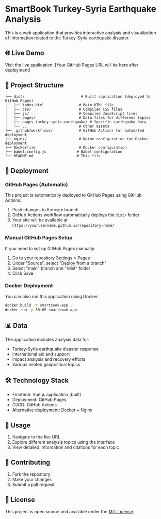 # SmartBook Turkey-Syria Earthquake Analysis

This is a web application that provides interactive analysis and visualization of information related to the Turkey-Syria earthquake disaster.

## 🌐 Live Demo

Visit the live application: [Your GitHub Pages URL will be here after deployment]

## 📁 Project Structure

```
├── dist/                          # Built application (deployed to GitHub Pages)
│   ├── index.html                # Main HTML file
│   ├── css/                      # Compiled CSS files
│   ├── js/                       # Compiled JavaScript files
│   ├── pages/                    # Data files for different topics
│   ├── pages-turkey-syria-earthquake/ # Specific earthquake data
│   └── ...                       # Other assets
├── .github/workflows/            # GitHub Actions for automated deployment
├── nginx/                        # Nginx configuration for Docker deployment
├── Dockerfile                    # Docker configuration
├── babel.config.js              # Babel configuration
└── README.md                    # This file
```

## 🚀 Deployment

### GitHub Pages (Automatic)

This project is automatically deployed to GitHub Pages using GitHub Actions:

1. Push changes to the `main` branch
2. GitHub Actions workflow automatically deploys the `dist/` folder
3. Your site will be available at `https://yourusername.github.io/repository-name/`

### Manual GitHub Pages Setup

If you need to set up GitHub Pages manually:

1. Go to your repository Settings > Pages
2. Under "Source", select "Deploy from a branch"
3. Select "main" branch and "/dist" folder
4. Click Save

### Docker Deployment

You can also run this application using Docker:

```bash
docker build -t smartbook-app .
docker run -p 80:80 smartbook-app
```

## 📊 Data

The application includes analysis data for:
- Turkey-Syria earthquake disaster response
- International aid and support
- Impact analysis and recovery efforts
- Various related geopolitical topics

## 🛠 Technology Stack

- Frontend: Vue.js application (built)
- Deployment: GitHub Pages
- CI/CD: GitHub Actions
- Alternative deployment: Docker + Nginx

## 📝 Usage

1. Navigate to the live URL
2. Explore different analysis topics using the interface
3. View detailed information and citations for each topic

## 🤝 Contributing

1. Fork the repository
2. Make your changes
3. Submit a pull request

## 📄 License

This project is open source and available under the [MIT License](LICENSE).
